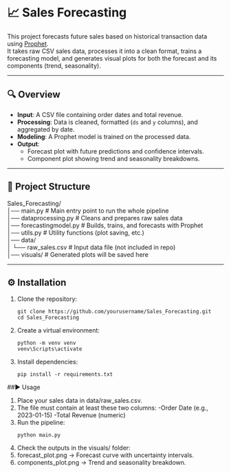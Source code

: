 # 📈 Sales Forecasting

This project forecasts future sales based on historical transaction data using [Prophet](https://facebook.github.io/prophet/).  
It takes raw CSV sales data, processes it into a clean format, trains a forecasting model, and generates visual plots for both the forecast and its components (trend, seasonality).

---

## 🔍 Overview

- **Input**: A CSV file containing order dates and total revenue.  
- **Processing**: Data is cleaned, formatted (`ds` and `y` columns), and aggregated by date.  
- **Modeling**: A Prophet model is trained on the processed data.  
- **Output**:  
  - Forecast plot with future predictions and confidence intervals.  
  - Component plot showing trend and seasonality breakdowns.  

---

## 📂 Project Structure

Sales_Forecasting/  
│── main.py              # Main entry point to run the whole pipeline  
│── dataprocessing.py    # Cleans and prepares raw sales data  
│── forecastingmodel.py  # Builds, trains, and forecasts with Prophet  
│── utils.py             # Utility functions (plot saving, etc.)  
│── data/  
│   └── raw_sales.csv    # Input data file (not included in repo)  
│── visuals/             # Generated plots will be saved here  

---

## ⚙️ Installation

1. Clone the repository:
   ```
   git clone https://github.com/yourusername/Sales_Forecasting.git
   cd Sales_Forecasting
   ```
2. Create a virtual environment:
   ```
   python -m venv venv
   venv\Scripts\activate
   ```
3. Install dependencies:
   ```
   pip install -r requirements.txt
   ```
##▶️ Usage

1. Place your sales data in data/raw_sales.csv.
2. The file must contain at least these two columns:
  -Order Date (e.g., 2023-01-15)
  -Total Revenue (numeric)
3. Run the pipeline:
   ```
   python main.py
   ```
4. Check the outputs in the visuals/ folder:
5. forecast_plot.png → Forecast curve with uncertainty intervals.
6. components_plot.png → Trend and seasonality breakdown.
